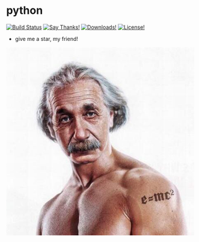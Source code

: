 # python
[![Build Status](https://travis-ci.org/EasyWeChat/site.svg?branch=master)](https://github.com/superonesfazai/python)
[![Say Thanks!](https://img.shields.io/badge/Say%20Thanks-!-1EAEDB.svg)](https://github.com/superonesfazai/python)
[![Downloads!](https://poser.pugx.org/laravel/framework/d/total.svg)](https://github.com/superonesfazai/python)
[![License!](https://poser.pugx.org/overtrue/wechat/license)](https://github.com/superonesfazai/python)
* give me a star, my friend!

![](./images/ayst.png)